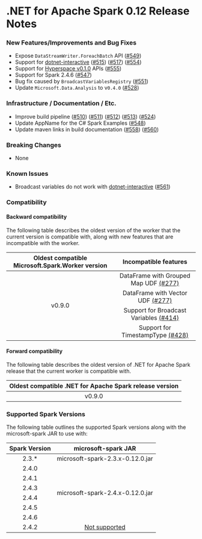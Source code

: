 # .NET for Apache Spark 0.12 Release Notes

### New Features/Improvements and Bug Fixes

* Expose `DataStreamWriter.ForeachBatch` API ([#549](https://github.com/dotnet/spark/pull/549))
* Support for [dotnet-interactive](https://github.com/dotnet/interactive) ([#515](https://github.com/dotnet/spark/pull/515)) ([#517](https://github.com/dotnet/spark/pull/517)) ([#554](https://github.com/dotnet/spark/pull/554))
* Support for [Hyperspace v0.1.0](https://github.com/microsoft/hyperspace) APIs ([#555](https://github.com/dotnet/spark/pull/555))
* Support for Spark 2.4.6 ([#547](https://github.com/dotnet/spark/pull/547))
* Bug fix caused by `BroadcastVariablesRegistry` ([#551](https://github.com/dotnet/spark/pull/551))
* Update `Microsoft.Data.Analysis` to v`0.4.0` ([#528](https://github.com/dotnet/spark/pull/528))

### Infrastructure / Documentation / Etc.

* Improve build pipeline ([#510](https://github.com/dotnet/spark/pull/510)) ([#511](https://github.com/dotnet/spark/pull/511)) ([#512](https://github.com/dotnet/spark/pull/512)) ([#513](https://github.com/dotnet/spark/pull/513)) ([#524](https://github.com/dotnet/spark/pull/524))
* Update AppName for the C# Spark Examples ([#548](https://github.com/dotnet/spark/pull/548))
* Update maven links in build documentation ([#558](https://github.com/dotnet/spark/pull/558)) ([#560](https://github.com/dotnet/spark/pull/560))

### Breaking Changes

* None

### Known Issues

* Broadcast variables do not work with [dotnet-interactive](https://github.com/dotnet/interactive) ([#561](https://github.com/dotnet/spark/pull/561))

### Compatibility

#### Backward compatibility

The following table describes the oldest version of the worker that the current version is compatible with, along with new features that are incompatible with the worker.

<table>
    <thead>
        <tr>
            <th>Oldest compatible Microsoft.Spark.Worker version</th>
            <th>Incompatible features</th>
        </tr>
    </thead>
    <tbody align="center">
        <tr>
            <td rowspan=4>v0.9.0</td>
            <td>DataFrame with Grouped Map UDF <a href="https://github.com/dotnet/spark/pull/277">(#277)</a></td>
        </tr>
        <tr>
            <td>DataFrame with Vector UDF <a href="https://github.com/dotnet/spark/pull/277">(#277)</a></td>
        </tr>
        <tr>
            <td>Support for Broadcast Variables <a href="https://github.com/dotnet/spark/pull/414">(#414)</a></td>
        </tr>
        <tr>
            <td>Support for TimestampType <a href="https://github.com/dotnet/spark/pull/428">(#428)</a></td>
        </tr>
    </tbody>
</table>

#### Forward compatibility

The following table describes the oldest version of .NET for Apache Spark release that the current worker is compatible with.

<table>
    <thead>
        <tr>
            <th>Oldest compatible .NET for Apache Spark release version</th>
        </tr>
    </thead>
    <tbody align="center">
        <tr>
            <td>v0.9.0</td>
        </tr>
    </tbody>
</table>

### Supported Spark Versions

The following table outlines the supported Spark versions along with the microsoft-spark JAR to use with:

<table>
    <thead>
        <tr>
            <th>Spark Version</th>
            <th>microsoft-spark JAR</th>
        </tr>
    </thead>
    <tbody align="center">
        <tr>
            <td>2.3.*</td>
            <td>microsoft-spark-2.3.x-0.12.0.jar</td>
        </tr>
        <tr>
            <td>2.4.0</td>
            <td rowspan=6>microsoft-spark-2.4.x-0.12.0.jar</td>
        </tr>
        <tr>
            <td>2.4.1</td>
        </tr>
        <tr>
            <td>2.4.3</td>
        </tr>
        <tr>
            <td>2.4.4</td>
        </tr>
        <tr>
            <td>2.4.5</td>
        </tr>
        <tr>
            <td>2.4.6</td>
        </tr>
        <tr>
            <td>2.4.2</td>
            <td><a href="https://github.com/dotnet/spark/issues/60">Not supported</a></td>
        </tr>
    </tbody>
</table>
